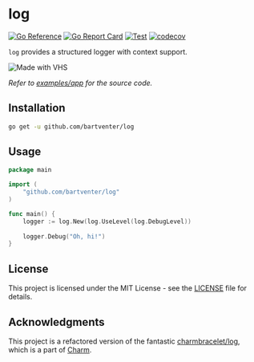 # log
[![Go Reference](https://pkg.go.dev/badge/github.com/bartventer/log.svg)](https://pkg.go.dev/github.com/bartventer/log)
[![Go Report Card](https://goreportcard.com/badge/github.com/bartventer/log)](https://goreportcard.com/report/github.com/bartventer/log)
[![Test](https://github.com/bartventer/log/actions/workflows/default.yml/badge.svg)](https://github.com/bartventer/log/actions/workflows/default.yml)
[![codecov](https://codecov.io/gh/bartventer/log/graph/badge.svg?token=btaj9v5KWM)](https://codecov.io/gh/bartventer/log)

`log` provides a structured logger with context support.

![Made with VHS](https://vhs.charm.sh/vhs-omATZaviv1LkaPtgJ5UFL.gif)

_Refer to [examples/app](examples/app/app.go) for the source code._

## Installation

```bash
go get -u github.com/bartventer/log
```

## Usage

```go
package main

import (
    "github.com/bartventer/log"
)

func main() {
    logger := log.New(log.UseLevel(log.DebugLevel))
    
    logger.Debug("Oh, hi!")
}
```

## License

This project is licensed under the MIT License - see the [LICENSE](LICENSE) file for details.

## Acknowledgments

This project is a refactored version of the fantastic [charmbracelet/log](https://github.com/charmbracelet/log), which is a part of [Charm](https://charm.sh/).
